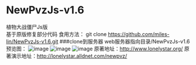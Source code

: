# NewPvzJs-v1.6
植物大战僵尸Js版 <br/>
基于原版修复部分代码
食用方法：
git clone https://github.com/miles-lin/NewPvzJs-v1.6.git  ###clone到服务器
web服务器指向目录/NewPvzJs-v1.6
预览图：
![image](/预览图/主页.png)
![image](/预览图/冒险模式.png)
![image](/预览图/迷你游戏.png)
原著地址：http://www.lonelystar.org/
原著演示地址：http://lonelystar.alldnet.com/newpvz/
